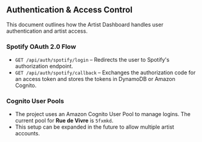 ## Authentication & Access Control

This document outlines how the Artist Dashboard handles user authentication and artist access.

### Spotify OAuth 2.0 Flow
- `GET /api/auth/spotify/login` – Redirects the user to Spotify's authorization endpoint.
- `GET /api/auth/spotify/callback` – Exchanges the authorization code for an access token and stores the tokens in DynamoDB or Amazon Cognito.

### Cognito User Pools
- The project uses an Amazon Cognito User Pool to manage logins. The current pool for **Rue de Vivre** is `5fxmkd`.
- This setup can be expanded in the future to allow multiple artist accounts.
